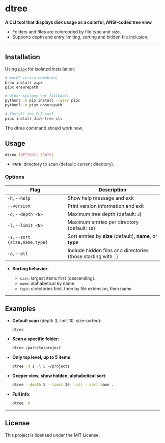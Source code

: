 # dtree

**A CLI tool that displays disk usage as a colorful, ANSI‑coded tree view**

* Folders and files are colorcoded by file type and size.
* Supports depth and entry limiting, sorting and hidden file inclusion.

---

## Installation

Using [`pipx`](https://pypa.github.io/pipx/) for isolated installation:

```bash
# macOS (using Homebrew)
brew install pipx
pipx ensurepath

# Other systems (or fallback)
python3 -m pip install --user pipx
python3 -m pipx ensurepath

# Install the CLI tool
pipx install disk-tree-cli
```
The dtree command should work now.

## Usage

```bash
dtree [OPTIONS] [PATH]
```

* **`PATH`**: directory to scan (default: current directory).

### Options

| Flag                            | Description                                                    |
| ------------------------------- | -------------------------------------------------------------- |
| `-h`, `--help`                  | Show help message and exit                                     |
| `--version`                     | Print version information and exit                             |
| `-d`, `--depth <N>`             | Maximum tree depth (default: `3`)                              |
| `-l`, `--limit <N>`             | Maximum entries per directory (default: `10`)                  |
| `-s`, `--sort {size,name,type}` | Sort entries by **size** (default), **name**, or **type**      |
| `-a`, `--all`                   | Include hidden files and directories (those starting with `.`) |

* **Sorting behavior**:

  * `size`: largest items first (descending).
  * `name`: alphabetical by name.
  * `type`: directories first, then by file extension, then name.

---

## Examples

* **Default scan** (depth 3, limit 10, size‑sorted):

  ```bash
  dtree
  ```

* **Scan a specific folder**:

  ```bash
  dtree /path/to/project
  ```

* **Only top level, up to 5 items**:

  ```bash
  dtree -d 1 -l 5 ~/projects
  ```

* **Deeper view, show hidden, alphabetical sort**:

  ```bash
  dtree --depth 5 --limit 20 --all --sort name .
  ```

* **Full info**:

  ```bash
  dtree -h
  ```

---

## License

This project is licensed under the MIT License.
